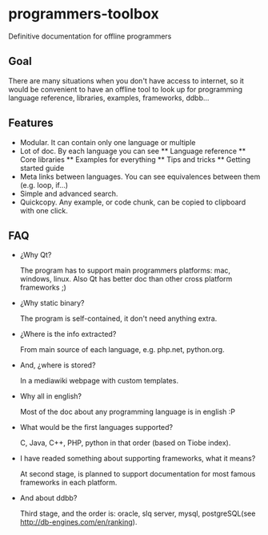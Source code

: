 programmers-toolbox
===================

Definitive documentation for offline programmers

Goal
----

There are many situations when you don't have access to internet, so it would be convenient to have an offline tool to look up for programming language reference, libraries, examples, frameworks, ddbb...

Features
--------

* Modular. It can contain only one language or multiple
* Lot of doc. By each language you can see
** Language reference
** Core libraries
** Examples for everything
** Tips and tricks
** Getting started guide
* Meta links between languages. You can see equivalences between them (e.g. loop, if...)
* Simple and advanced search. 
* Quickcopy. Any example, or code chunk, can be copied to clipboard with one click.

FAQ
---

* ¿Why Qt?
  
  The program has to support main programmers platforms: mac, windows, linux. Also
  Qt has better doc than other cross platform frameworks ;)

* ¿Why static binary?

  The program is self-contained, it don't need anything extra.

* ¿Where is the info extracted?
  
  From main source of each language, e.g. php.net, python.org.

* And, ¿where is stored?

  In a mediawiki webpage with custom templates.

* Why all in english?

  Most of the doc about any programming language is in english :P

* What would be the first languages supported?

  C, Java, C++, PHP, python in that order (based on Tiobe index).

* I have readed something about supporting frameworks, what it means?

  At second stage, is planned to support documentation for most famous frameworks in each platform.

* And about ddbb?

  Third stage, and the order is: oracle, slq server, mysql, postgreSQL(see http://db-engines.com/en/ranking).
